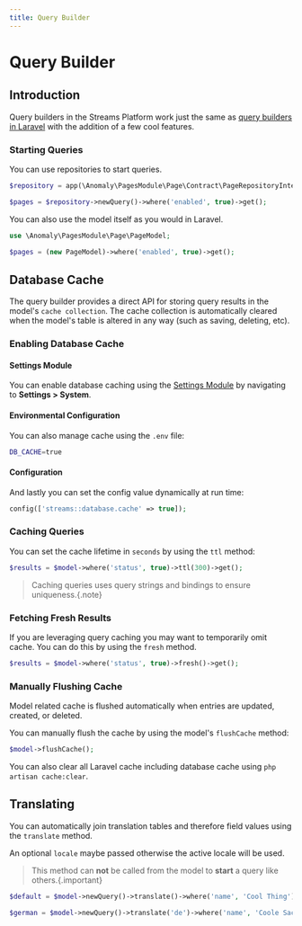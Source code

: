 ```yaml
---
title: Query Builder
---
```


# Query Builder

<div class="documentation__toc"></div>

## Introduction

Query builders in the Streams Platform work just the same as [query builders in Laravel](https://laravel.com/docs/queries) with the addition of a few cool features.

### Starting Queries

You can use repositories to start queries.

```php
$repository = app(\Anomaly\PagesModule\Page\Contract\PageRepositoryInterface::class);

$pages = $repository->newQuery()->where('enabled', true)->get();
```

You can also use the model itself as you would in Laravel.

```php
use \Anomaly\PagesModule\Page\PageModel;

$pages = (new PageModel)->where('enabled', true)->get();
```

## Database Cache

The query builder provides a direct API for storing query results in the model's `cache collection`. The cache collection is automatically cleared when the model's table is altered in any way (such as saving, deleting, etc).

### Enabling Database Cache

#### Settings Module

You can enable database caching using the [Settings Module](/documentation/settings-module) by navigating to **Settings > System**.

#### Environmental Configuration

You can also manage cache using the `.env` file:

```bash
DB_CACHE=true
```

#### Configuration

And lastly you can set the config value dynamically at run time:

```php
config(['streams::database.cache' => true]);
```

### Caching Queries

You can set the cache lifetime in `seconds` by using the `ttl` method:

```php
$results = $model->where('status', true)->ttl(300)->get();
```

> Caching queries uses query strings and bindings to ensure uniqueness.{.note}

### Fetching Fresh Results

If you are leveraging query caching you may want to temporarily omit cache. You can do this by using the `fresh` method.

```php
$results = $model->where('status', true)->fresh()->get();
```

### Manually Flushing Cache

Model related cache is flushed automatically when entries are updated, created, or deleted.
 
You can manually flush the cache by using the model's `flushCache` method:
 
```php
$model->flushCache();
```

You can also clear all Laravel cache including database cache using `php artisan cache:clear`. 


## Translating

You can automatically join translation tables and therefore field values using the `translate` method.

An optional `locale` maybe passed otherwise the active locale will be used.

> This method can **not** be called from the model to **start** a query like others.{.important}

```php
$default = $model->newQuery()->translate()->where('name', 'Cool Thing')->get();

$german = $model->newQuery()->translate('de')->where('name', 'Coole Sache')->get();
```
